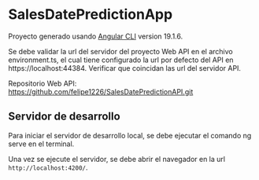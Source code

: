 # SalesDatePredictionApp

Proyecto generado usando [Angular CLI](https://github.com/angular/angular-cli) version 19.1.6.

Se debe validar la url del servidor del proyecto Web API en el archivo environment.ts, el cual tiene configurado la url por defecto del API en https://localhost:44384. Verificar que coincidan las url del servidor API.

Repositorio Web API: https://github.com/felipe1226/SalesDatePredictionAPI.git


## Servidor de desarrollo

Para iniciar el servidor de desarrollo local, se debe ejecutar el comando ng serve en el terminal.

Una vez se ejecute el servidor, se debe abrir el navegador en la url `http://localhost:4200/`.

